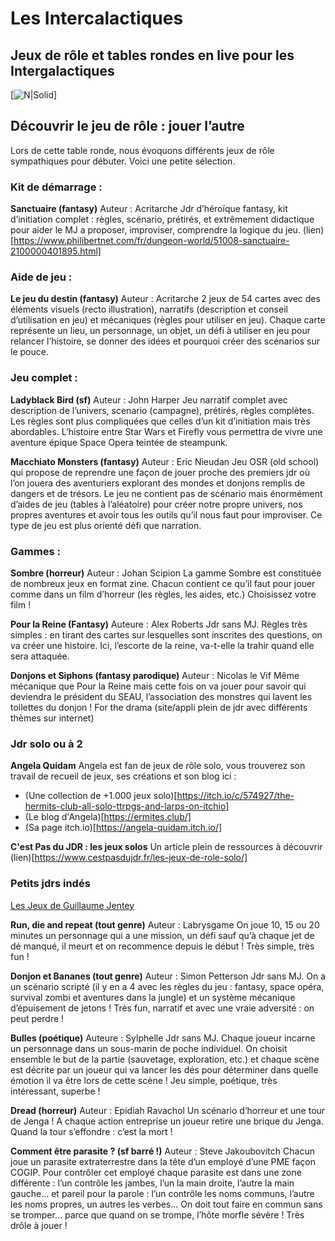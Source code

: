 # Les Intercalactiques
## Jeux de rôle et tables rondes en live pour les Intergalactiques
[![N|Solid](https://intergalactiques.net/wp-content/uploads/2021/09/INTERCALACTIQUES_3.jpg)]

## Découvrir le jeu de rôle : jouer l’autre
Lors de cette table ronde, nous évoquons différents jeux de rôle sympathiques pour débuter. Voici une petite sélection.

### Kit de démarrage :
**Sanctuaire (fantasy)**
Auteur : Acritarche
Jdr d’héroïque fantasy, kit d’initiation complet : règles, scénario, prétirés, et extrêmement didactique pour aider le MJ a proposer, improviser, comprendre la logique du jeu. 
(lien)[https://www.philibertnet.com/fr/dungeon-world/51008-sanctuaire-2100000401895.html]

### Aide de jeu :
**Le jeu du destin (fantasy)**
Auteur : Acritarche
2 jeux de 54 cartes avec des éléments visuels (recto illustration), narratifs (description et conseil d’utilisation en jeu) et mécaniques (règles pour utiliser en jeu). Chaque carte représente un lieu, un personnage, un objet, un défi à utiliser en jeu pour relancer l’histoire, se donner des idées et pourquoi créer des scénarios sur le pouce.

### Jeu complet :
**Ladyblack Bird (sf)**
Auteur : John Harper
Jeu narratif complet avec description de l’univers, scenario (campagne), prétirés, règles complètes. Les règles sont plus compliquées que celles d’un kit d’initiation mais très abordables. L’histoire entre Star Wars et Firefly vous permettra de vivre une aventure épique Space Opera teintée de steampunk.

**Macchiato Monsters (fantasy)**
Auteur : Eric Nieudan
Jeu OSR (old school) qui propose de reprendre une façon de jouer proche des premiers jdr où l’on jouera des aventuriers explorant des mondes et donjons remplis de dangers et de trésors. Le jeu ne contient pas de scénario mais énormément d’aides de jeu (tables à l’aléatoire) pour créer notre propre univers, nos propres aventures et avoir tous les outils qu’il nous faut pour improviser. Ce type de jeu est plus orienté défi que narration.

### Gammes :
**Sombre (horreur)**
Auteur :
Johan Scipion
La gamme Sombre est constituée de nombreux jeux en format zine. Chacun contient ce qu’il faut pour jouer comme dans un film d’horreur (les règles, les aides, etc.) Choisissez votre film !

**Pour la Reine (Fantasy)**
Auteure : Alex Roberts
Jdr sans MJ. Règles très simples : en tirant des cartes sur lesquelles sont inscrites des questions, on va créer une histoire. Ici, l’escorte de la reine, va-t-elle la trahir quand elle sera attaquée.

**Donjons et Siphons (fantasy parodique)**
Auteur : Nicolas le Vif
Même mécanique que Pour la Reine mais cette fois on va jouer pour savoir qui deviendra le président du SEAU, l’association des monstres qui lavent les toilettes du donjon !
For the drama (site/appli plein de jdr avec différents thèmes sur internet)

### Jdr solo ou à 2

**Angela Quidam**
Angela est fan de jeux de rôle solo, vous trouverez son travail de recueil de jeux, ses créations et son blog ici :
- (Une collection de +1.000 jeux solo)[https://itch.io/c/574927/the-hermits-club-all-solo-ttrpgs-and-larps-on-itchio]
- (Le blog d'Angela)[https://ermites.club/]
- (Sa page itch.io)[https://angela-quidam.itch.io/]

**C'est Pas du JDR : les jeux solos**
Un article plein de ressources à découvrir (lien)[https://www.cestpasdujdr.fr/les-jeux-de-role-solo/]

### Petits jdrs indés 
[Les Jeux de Guillaume Jentey](https://guillaumejentey.itch.io/)

**Run, die and repeat (tout genre)**
Auteur : Labrysgame
On joue 10, 15 ou 20 minutes un personnage qui a une mission, un défi sauf qu’à chaque jet de dé manqué, il meurt et on recommence depuis le début ! Très simple, très fun !

**Donjon et Bananes (tout genre)**
Auteur : Simon Petterson
Jdr sans MJ. On a un scénario scripté (il y en a 4 avec les règles du jeu : fantasy, space opéra, survival zombi et aventures dans la jungle) et un système mécanique d’épuisement de jetons ! Très fun, narratif et avec une vraie adversité : on peut perdre !

**Bulles (poétique)**
Auteure : Sylphelle
Jdr sans MJ. Chaque joueur incarne un personnage dans un sous-marin de poche individuel. On choisit ensemble le but de la partie (sauvetage, exploration, etc.) et chaque scène est décrite par un joueur qui va lancer les dés pour déterminer dans quelle émotion il va être lors de cette scène ! Jeu simple, poétique, très intéressant, superbe !

**Dread (horreur)**
Auteur : Epidiah Ravachol
Un scénario d’horreur et une tour de Jenga ! A chaque action entreprise un joueur retire une brique du Jenga. Quand la tour s’effondre : c’est la mort !

**Comment être parasite ? (sf barré !)**
Auteur : Steve Jakoubovitch
Chacun joue un parasite extraterrestre dans la tête d’un employé d’une PME façon COGIP. Pour contrôler cet employé chaque parasite est dans une zone différente : l’un contrôle les jambes, l’un la main droite, l’autre la main gauche… et pareil pour la parole : l’un contrôle les noms communs, l’autre les noms propres, un autres les verbes… On doit tout faire en commun sans se tromper… parce que quand on se trompe, l’hôte morfle sévère ! Très drôle à jouer !

